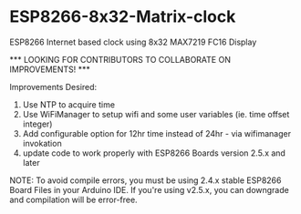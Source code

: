 # ESP8266-8x32-Matrix-clock
ESP8266 Internet based clock using 8x32 MAX7219 FC16 Display

*** LOOKING FOR CONTRIBUTORS TO COLLABORATE ON IMPROVEMENTS! ***

Improvements Desired:

1) Use NTP to acquire time
2) Use WiFiManager to setup wifi and some user variables (ie. time offset integer)
3) Add configurable option for 12hr time instead of 24hr - via wifimanager invokation
4) update code to work properly with ESP8266 Boards version 2.5.x and later

NOTE: To avoid compile errors, you must be using 2.4.x stable ESP8266 Board Files in your Arduino IDE.  If you're using v2.5.x,
you can downgrade and compilation will be error-free.
